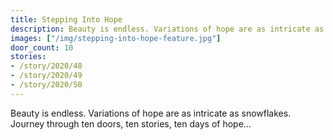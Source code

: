 ```yaml
---
title: Stepping Into Hope
description: Beauty is endless. Variations of hope are as intricate as snowflakes. Journey through ten doors, ten stories, ten days of hope…
images: ["/img/stepping-into-hope-feature.jpg"]
door_count: 10
stories:
- /story/2020/48
- /story/2020/49
- /story/2020/50
---
```


Beauty is endless. Variations of hope are as intricate as snowflakes. Journey through ten doors, ten stories, ten days of hope…

